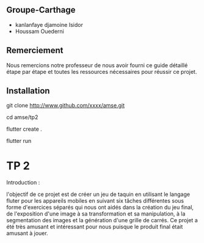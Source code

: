 
## Groupe-Carthage

- kanlanfaye djamoine Isidor
- Houssam Ouederni




## Remerciement 

Nous remercions notre professeur de nous avoir fourni ce guide détaillé étape par étape et toutes les ressources nécessaires pour réussir ce projet. 
## Installation

git clone http://www.github.com/xxxx/amse.git

cd amse/tp2

flutter create .

flutter run
    
# TP 2 

Introduction :

l'objectif de ce projet est de créer un jeu de taquin en utilisant le langage fluter pour les appareils mobiles en suivant six tâches différentes sous forme d'exercices séparés qui nous ont aidés dans la création du jeu final, de l'exposition d'une image à sa transformation et sa manipulation, à la segmentation des images et la génération d'une grille de carrés.
 Ce projet a été très amusant et intéressant pour nous puisque le produit final était amusant à jouer. 

